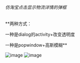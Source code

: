 ###### 仿淘宝点击显示物流详情的弹框
**两种方式：

一种是dialog的activity+改变透明度

一种是popwindow+高斯模糊**




![image](https://github.com/nuodiehan/mygit/imgs/toumingdu.png)
![image](https://github.com/nuodiehan/mygit/imgs/jieping.png )
